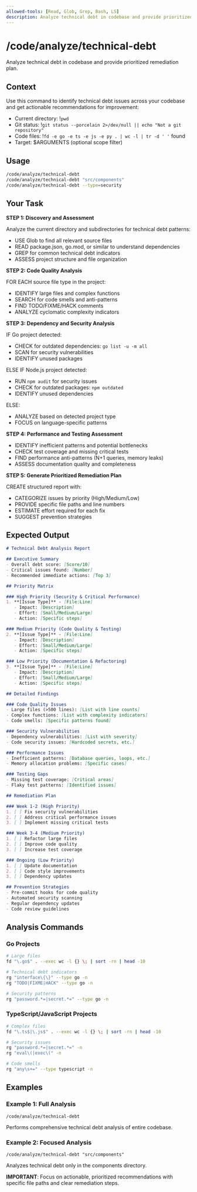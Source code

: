 ```yaml
---
allowed-tools: [Read, Glob, Grep, Bash, LS]
description: Analyze technical debt in codebase and provide prioritized remediation plan
---
```


# /code/analyze/technical-debt

Analyze technical debt in codebase and provide prioritized remediation plan.

## Context

Use this command to identify technical debt issues across your codebase and get actionable recommendations for improvement:

- Current directory: !`pwd`
- Git status: !`git status --porcelain 2>/dev/null || echo "Not a git repository"`
- Code files: !`fd -e go -e ts -e js -e py . | wc -l | tr -d ' '` found
- Target: $ARGUMENTS (optional scope filter)

## Usage

```bash
/code/analyze/technical-debt
/code/analyze/technical-debt "src/components"
/code/analyze/technical-debt --type=security
```

## Your Task

**STEP 1: Discovery and Assessment**

Analyze the current directory and subdirectories for technical debt patterns:

- USE Glob to find all relevant source files
- READ package.json, go.mod, or similar to understand dependencies
- GREP for common technical debt indicators
- ASSESS project structure and file organization

**STEP 2: Code Quality Analysis**

FOR EACH source file type in the project:
- IDENTIFY large files and complex functions
- SEARCH for code smells and anti-patterns
- FIND TODO/FIXME/HACK comments
- ANALYZE cyclomatic complexity indicators

**STEP 3: Dependency and Security Analysis**

IF Go project detected:
- CHECK for outdated dependencies: `go list -u -m all`
- SCAN for security vulnerabilities
- IDENTIFY unused packages

ELSE IF Node.js project detected:
- RUN `npm audit` for security issues
- CHECK for outdated packages: `npm outdated`
- IDENTIFY unused dependencies

ELSE:
- ANALYZE based on detected project type
- FOCUS on language-specific patterns

**STEP 4: Performance and Testing Assessment**

- IDENTIFY inefficient patterns and potential bottlenecks
- CHECK test coverage and missing critical tests
- FIND performance anti-patterns (N+1 queries, memory leaks)
- ASSESS documentation quality and completeness

**STEP 5: Generate Prioritized Remediation Plan**

CREATE structured report with:
- CATEGORIZE issues by priority (High/Medium/Low)
- PROVIDE specific file paths and line numbers
- ESTIMATE effort required for each fix
- SUGGEST prevention strategies

## Expected Output

```markdown
# Technical Debt Analysis Report

## Executive Summary
- Overall debt score: [Score/10]
- Critical issues found: [Number]
- Recommended immediate actions: [Top 3]

## Priority Matrix

### High Priority (Security & Critical Performance)
1. **[Issue Type]** - [File:Line]
   - Impact: [Description]
   - Effort: [Small/Medium/Large]
   - Action: [Specific steps]

### Medium Priority (Code Quality & Testing)
2. **[Issue Type]** - [File:Line]
   - Impact: [Description]
   - Effort: [Small/Medium/Large]
   - Action: [Specific steps]

### Low Priority (Documentation & Refactoring)
3. **[Issue Type]** - [File:Line]
   - Impact: [Description]
   - Effort: [Small/Medium/Large]
   - Action: [Specific steps]

## Detailed Findings

### Code Quality Issues
- Large files (>500 lines): [List with line counts]
- Complex functions: [List with complexity indicators]
- Code smells: [Specific patterns found]

### Security Vulnerabilities
- Dependency vulnerabilities: [List with severity]
- Code security issues: [Hardcoded secrets, etc.]

### Performance Issues
- Inefficient patterns: [Database queries, loops, etc.]
- Memory allocation problems: [Specific cases]

### Testing Gaps
- Missing test coverage: [Critical areas]
- Flaky test patterns: [Identified issues]

## Remediation Plan

### Week 1-2 (High Priority)
1. [ ] Fix security vulnerabilities
2. [ ] Address critical performance issues
3. [ ] Implement missing critical tests

### Week 3-4 (Medium Priority)
1. [ ] Refactor large files
2. [ ] Improve code quality
3. [ ] Increase test coverage

### Ongoing (Low Priority)
1. [ ] Update documentation
2. [ ] Code style improvements
3. [ ] Dependency updates

## Prevention Strategies
- Pre-commit hooks for code quality
- Automated security scanning
- Regular dependency updates
- Code review guidelines
```

## Analysis Commands

### Go Projects
```bash
# Large files
fd "\.go$" . --exec wc -l {} \; | sort -rn | head -10

# Technical debt indicators
rg "interface\{\}" --type go -n
rg "TODO|FIXME|HACK" --type go -n

# Security patterns
rg "password.*=|secret.*=" --type go -n
```

### TypeScript/JavaScript Projects
```bash
# Complex files
fd "\.ts$|\.js$" . --exec wc -l {} \; | sort -rn | head -10

# Security issues
rg "password.*=|secret.*=" -n
rg "eval\(|exec\(" -n

# Code smells
rg "any\s+=" --type typescript -n
```

## Examples

### Example 1: Full Analysis
`/code/analyze/technical-debt`

Performs comprehensive technical debt analysis of entire codebase.

### Example 2: Focused Analysis
`/code/analyze/technical-debt "src/components"`

Analyzes technical debt only in the components directory.

**IMPORTANT**: Focus on actionable, prioritized recommendations with specific file paths and clear remediation steps.